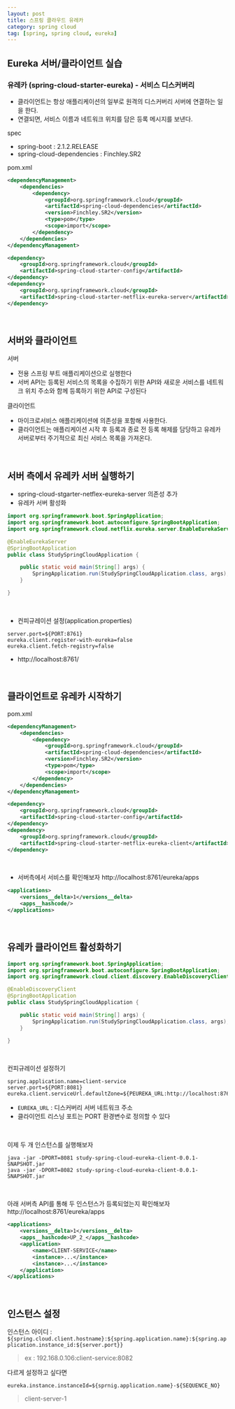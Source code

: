 ```yaml
---
layout: post
title: 스프링 클라우드 유레카
category: spring cloud
tag: [spring, spring cloud, eureka]
---
```



## Eureka 서버/클라이언트 실습


### 유레카 (spring-cloud-starter-eureka) - 서비스 디스커버리
* 클라이언트는 항상 애플리케이션의 일부로 원격의 디스커버리 서버에 연결하는 일을 한다.
* 연결되면, 서비스 이름과 네트워크 위치를 담은 등록 메시지를 보낸다.


spec
* spring-boot : 2.1.2.RELEASE
* spring-cloud-dependencies : Finchley.SR2

pom.xml
```xml
<dependencyManagement>
    <dependencies>
        <dependency>
            <groupId>org.springframework.cloud</groupId>
            <artifactId>spring-cloud-dependencies</artifactId>
            <version>Finchley.SR2</version>
            <type>pom</type>
            <scope>import</scope>
        </dependency>
    </dependencies>
</dependencyManagement>

<dependency>
    <groupId>org.springframework.cloud</groupId>
    <artifactId>spring-cloud-starter-config</artifactId>
</dependency>
<dependency>
    <groupId>org.springframework.cloud</groupId>
    <artifactId>spring-cloud-starter-netflix-eureka-server</artifactId>
</dependency>
```

<BR>


## 서버와 클라이언트
서버
* 전용 스프링 부트 애플리케이션으로 실행한다
* 서버 API는 등록된 서비스의 목록을 수집하기 위한 API와 새로운 서비스를 네트워크 위치 주소와 함께 등록하기 위한 API로 구성된다

클라이언트
* 마이크로서비스 애플리케이션에 의존성을 포함해 사용한다.
* 클라이언트는 애플리케이션 시작 후 등록과 종료 전 등록 해제를 담당하고 유레카 서버로부터 주기적으로 최신 서비스 목록을 가져온다.


<BR>


## 서버 측에서 유레카 서버 실행하기
* spring-cloud-stgarter-netflex-eureka-server 의존성 추가
* 유레카 서버 활성화
```java
import org.springframework.boot.SpringApplication;
import org.springframework.boot.autoconfigure.SpringBootApplication;
import org.springframework.cloud.netflix.eureka.server.EnableEurekaServer;

@EnableEurekaServer
@SpringBootApplication
public class StudySpringCloudApplication {

    public static void main(String[] args) {
        SpringApplication.run(StudySpringCloudApplication.class, args);
    }

}
```

<BR>

* 컨피규레이션 설정(application.properties)
```properties
server.port=${PORT:8761}
eureka.client.register-with-eureka=false
eureka.client.fetch-registry=false
```

* http://localhost:8761/

<BR>

## 클라이언트로 유레카 시작하기
pom.xml
```xml
<dependencyManagement>
    <dependencies>
        <dependency>
            <groupId>org.springframework.cloud</groupId>
            <artifactId>spring-cloud-dependencies</artifactId>
            <version>Finchley.SR2</version>
            <type>pom</type>
            <scope>import</scope>
        </dependency>
    </dependencies>
</dependencyManagement>

<dependency>
    <groupId>org.springframework.cloud</groupId>
    <artifactId>spring-cloud-starter-config</artifactId>
</dependency>
<dependency>
    <groupId>org.springframework.cloud</groupId>
    <artifactId>spring-cloud-starter-netflix-eureka-client</artifactId>
</dependency>
```

<BR>

* 서버측에서 서비스를 확인해보자
http://localhost:8761/eureka/apps

```xml
<applications>
    <versions__delta>1</versions__delta>
    <apps__hashcode/>
</applications>
```

<BR>

## 유레카 클라이언트  활성화하기
```java
import org.springframework.boot.SpringApplication;
import org.springframework.boot.autoconfigure.SpringBootApplication;
import org.springframework.cloud.client.discovery.EnableDiscoveryClient;

@EnableDiscoveryClient
@SpringBootApplication
public class StudySpringCloudApplication {

    public static void main(String[] args) {
        SpringApplication.run(StudySpringCloudApplication.class, args);
    }

}
```

<BR>


컨피규레이션 설정하기
```properties
spring.application.name=client-service
server.port=${PORT:8081}
eureka.client.serviceUrl.defaultZone=${PEUREKA_URL:http://localhost:8761/eureka/}
```
* `EUREKA_URL` : 디스커버리 서버 네트워크 주소
*  클라이언트 리스닝 포트는 PORT 환경변수로 정의할 수 있다


<BR>


이제 두 개 인스턴스를 실행해보자
```
java -jar -DPORT=8081 study-spring-cloud-eureka-client-0.0.1-SNAPSHOT.jar
java -jar -DPORT=8082 study-spring-cloud-eureka-client-0.0.1-SNAPSHOT.jar
```

<BR>

아래 서버측 API를 통해 두 인스턴스가 등록되었는지 확인해보자
http://localhost:8761/eureka/apps

```xml
<applications>
    <versions__delta>1</versions__delta>
    <apps__hashcode>UP_2_</apps__hashcode>
    <application>
        <name>CLIENT-SERVICE</name>
        <instance>...</instance>
        <instance>...</instance>
    </application>
</applications>
```

<BR>

## 인스턴스 설정

인스턴스 아이디 : `${spring.cloud.client.hostname}:${spring.application.name}:${spring.application.instance_id:${server.port}}`

> ex : 192.168.0.106:client-service:8082

다르게 설정하고 싶다면
```properties
eureka.instance.instanceId=${sprnig.application.name}-${SEQUENCE_NO}
```

> client-server-1
